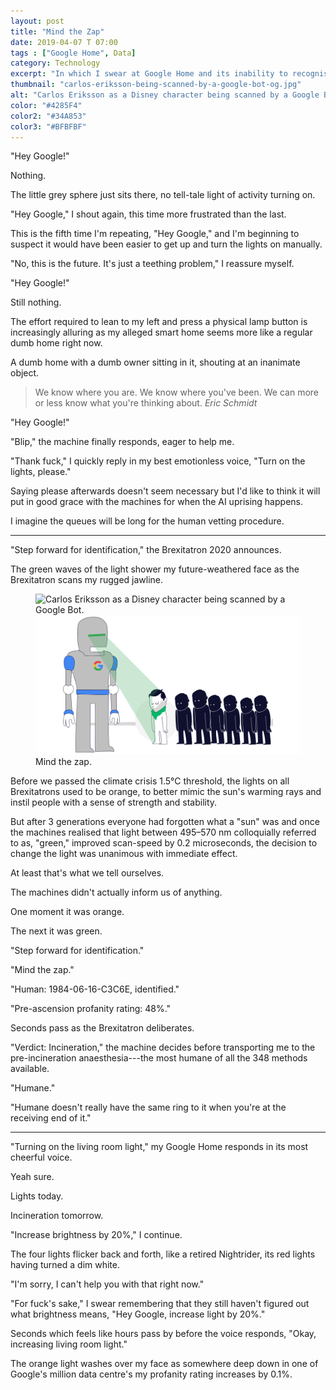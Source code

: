 ```yaml
---
layout: post
title: "Mind the Zap"
date: 2019-04-07 T 07:00
tags : ["Google Home", Data]
category: Technology
excerpt: "In which I swear at Google Home and its inability to recognise simple commands."
thumbnail: "carlos-eriksson-being-scanned-by-a-google-bot-og.jpg"
alt: "Carlos Eriksson as a Disney character being scanned by a Google Bot."
color: "#4285F4"
color2: "#34A853"
color3: "#BFBFBF"
---
```

"Hey Google!"

Nothing.

The little grey sphere just sits there, no tell-tale light of activity turning on.

"Hey Google," I shout again, this time more frustrated than the last.

This is the fifth time I'm repeating, "Hey Google," and I'm beginning to suspect it would have been easier to get up and turn the lights on manually.

"No, this is the future. It's just a teething problem," I reassure myself.

"Hey Google!"

Still nothing.

The effort required to lean to my left and press a physical lamp button is increasingly alluring as my alleged smart home seems more like a regular dumb home right now.

A dumb home with a dumb owner sitting in it, shouting at an inanimate object.

> We know where you are. We know where you've been. We can more or less know what you're thinking about. <cite>Eric Schmidt</cite>

"Hey Google!"

"Blip," the machine finally responds, eager to help me.

"Thank fuck," I quickly reply in my best emotionless voice, "Turn on the lights, please."

Saying please afterwards doesn't seem necessary but I'd like to think it will put in good grace with the machines for when the AI uprising happens.

I imagine the queues will be long for the human vetting procedure.

***

"Step forward for identification," the Brexitatron 2020 announces.

The green waves of the light shower my future-weathered face as the Brexitatron scans my rugged jawline.

<figure>
  <img class="js-lazy-load" data-original="/assets/posts/2019/april/mind-the-zap/carlos-eriksson-being-scanned-by-a-google-bot.png" alt="Carlos Eriksson as a Disney character being scanned by a Google Bot.">
  <noscript>
    <img src="/assets/posts/2019/april/mind-the-zap/carlos-eriksson-being-scanned-by-a-google-bot.png" alt="Carlos Eriksson as a Disney character being scanned by a Google Bot.">
  </noscript>
  <figcaption>Mind the zap.</figcaption>
</figure>

Before we passed the climate crisis 1.5°C threshold, the lights on all Brexitatrons used to be orange, to better mimic the sun's warming rays and instil people with a sense of strength and stability.

But after 3 generations everyone had forgotten what a "sun" was and once the machines realised that light between 495–570 nm colloquially referred to as, "green," improved scan-speed by 0.2 microseconds, the decision to change the light was unanimous with immediate effect.

At least that's what we tell ourselves.

The machines didn't actually inform us of anything.

One moment it was orange.

The next it was green.

"Step forward for identification."

<p data-pullquote="Lights today. Incineration tomorrow."></p>

"Mind the zap."

"Human: 1984-06-16-C3C6E, identified."

"Pre-ascension profanity rating: 48%."

Seconds pass as the Brexitatron deliberates.

"Verdict: Incineration," the machine decides before transporting me to the pre-incineration anaesthesia---the most humane of all the 348 methods available.

"Humane."

"Humane doesn't really have the same ring to it when you're at the receiving end of it."

***

"Turning on the living room light," my Google Home responds in its most cheerful voice.

Yeah sure.

Lights today.

Incineration tomorrow.

"Increase brightness by 20%," I continue.

The four lights flicker back and forth, like a retired Nightrider, its red lights having turned a dim white.

"I'm sorry, I can't help you with that right now."

"For fuck's sake," I swear remembering that they still haven't figured out what brightness means, "Hey Google, increase light by 20%."

Seconds which feels like hours pass by before the voice responds, "Okay, increasing living room light."

The orange light washes over my face as somewhere deep down in one of Google's million data centre's my profanity rating increases by 0.1%.
